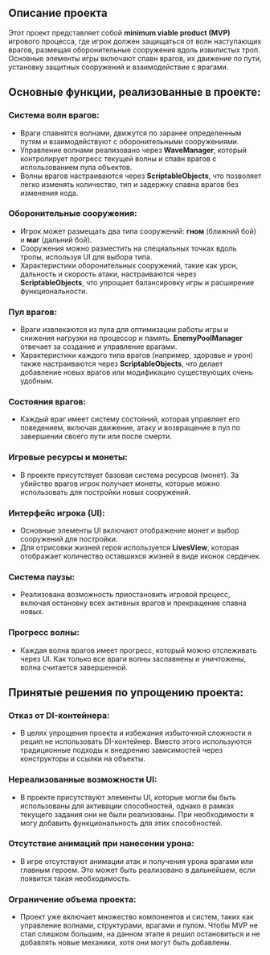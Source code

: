 ## Описание проекта

Этот проект представляет собой **minimum viable product (MVP)** игрового процесса, где игрок должен защищаться от волн наступающих врагов, размещая оборонительные сооружения вдоль извилистых троп. Основные элементы игры включают спавн врагов, их движение по пути, установку защитных сооружений и взаимодействие с врагами.

## Основные функции, реализованные в проекте:

### Система волн врагов:
- Враги спавнятся волнами, движутся по заранее определенным путям и взаимодействуют с оборонительными сооружениями.
- Управление волнами реализовано через **WaveManager**, который контролирует прогресс текущей волны и спавн врагов с использованием пула объектов.
- Волны врагов настраиваются через **ScriptableObjects**, что позволяет легко изменять количество, тип и задержку спавна врагов без изменения кода.

### Оборонительные сооружения:
- Игрок может размещать два типа сооружений: **гном** (ближний бой) и **маг** (дальний бой).
- Сооружения можно разместить на специальных точках вдоль тропы, используя UI для выбора типа.
- Характеристики оборонительных сооружений, такие как урон, дальность и скорость атаки, настраиваются через **ScriptableObjects**, что упрощает балансировку игры и расширение функциональности.

### Пул врагов:
- Враги извлекаются из пула для оптимизации работы игры и снижения нагрузки на процессор и память. **EnemyPoolManager** отвечает за создание и управление врагами.
- Характеристики каждого типа врагов (например, здоровье и урон) также настраиваются через **ScriptableObjects**, что делает добавление новых врагов или модификацию существующих очень удобным.

### Состояния врагов:
- Каждый враг имеет систему состояний, которая управляет его поведением, включая движение, атаку и возвращение в пул по завершении своего пути или после смерти.

### Игровые ресурсы и монеты:
- В проекте присутствует базовая система ресурсов (монет). За убийство врагов игрок получает монеты, которые можно использовать для постройки новых сооружений.

### Интерфейс игрока (UI):
- Основные элементы UI включают отображение монет и выбор сооружений для постройки.
- Для отрисовки жизней героя используется **LivesView**, которая отображает количество оставшихся жизней в виде иконок сердечек.

### Система паузы:
- Реализована возможность приостановить игровой процесс, включая остановку всех активных врагов и прекращение спавна новых.

### Прогресс волны:
- Каждая волна врагов имеет прогресс, который можно отслеживать через UI. Как только все враги волны заспавнены и уничтожены, волна считается завершенной.

## Принятые решения по упрощению проекта:

### Отказ от DI-контейнера:
- В целях упрощения проекта и избежания избыточной сложности я решил не использовать DI-контейнер. Вместо этого используются традиционные подходы к внедрению зависимостей через конструкторы и ссылки на объекты.

### Нереализованные возможности UI:
- В проекте присутствуют элементы UI, которые могли бы быть использованы для активации способностей, однако в рамках текущего задания они не были реализованы. При необходимости я могу добавить функциональность для этих способностей.

### Отсутствие анимаций при нанесении урона:
- В игре отсутствуют анимации атак и получения урона врагами или главным героем. Это может быть реализовано в дальнейшем, если появится такая необходимость.

### Ограничение объема проекта:
- Проект уже включает множество компонентов и систем, таких как управление волнами, структурами, врагами и пулом. Чтобы MVP не стал слишком большим, на данном этапе я решил остановиться и не добавлять новые механики, хотя они могут быть добавлены.

